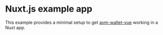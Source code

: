 # Nuxt.js example app

This example provides a minimal setup to get [avm-wallet-vue](https://github.com/scholtz/avm-wallet/tree/v3/packages/avm-wallet-vue) working in a Nuxt app.

